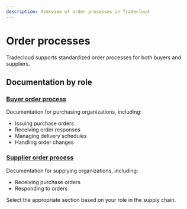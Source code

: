 ```yaml
---
description: Overview of order processes in Tradecloud
---
```


# Order processes

Tradecloud supports standardized order processes for both buyers and suppliers.

## Documentation by role

### [Buyer order process](buyer/README.md)

Documentation for purchasing organizations, including:

- Issuing purchase orders
- Receiving order responses
- Managing delivery schedules
- Handling order changes

### [Supplier order process](supplier/README.md)

Documentation for supplying organizations, including:

- Receiving purchase orders
- Responding to orders

Select the appropriate section based on your role in the supply chain.
